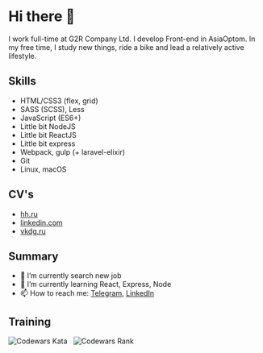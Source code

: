 # Hi there 👋

I work full-time at G2R Company Ltd. I develop Front-end in AsiaOptom. In my free time, I study new things, ride a bike and lead a relatively active lifestyle.

## Skills
* HTML/CSS3 (flex, grid)
* SASS (SCSS), Less
* JavaScript (ES6+)
* Little bit NodeJS
* Little bit ReactJS
* Little bit express
* Webpack, gulp (+ laravel-elixir)
* Git
* Linux, macOS

## CV's
* [hh.ru](https://magnitogorsk.hh.ru/resume/f93c6613ff09ab5c360039ed1f53616f747657)
* [linkedin.com](https://linkedin.com/in/vkgrd)
* [vkdg.ru](https://vkdg.ru)

## Summary

* 🔭 I’m currently search new job
* 🌱 I’m currently learning React, Express, Node
* 📫 How to reach me: [Telegram](https://t.me/exportDefault), [LinkedIn](https://linkedin.com/in/vkgrd)

## Training

![Codewars Kata](https://img.shields.io/endpoint?style=for-the-badge&url=https%3A%2F%2Fapi.vkdg.ru%2Fapi%2Fcodewars%2Fcompleted&cacheSeconds=3600)&nbsp;&nbsp;
![Codewars Rank](https://img.shields.io/endpoint?style=for-the-badge&url=https%3A%2F%2Fapi.vkdg.ru%2Fapi%2Fcodewars%2Frank&cacheSeconds=36000)




<!--
**vkdg/vkdg** is a ✨ _special_ ✨ repository because its `README.md` (this file) appears on your GitHub profile.

Here are some ideas to get you started:

- 🔭 I’m currently working on ...
- 🌱 I’m currently learning ...
- 👯 I’m looking to collaborate on ...
- 🤔 I’m looking for help with ...
- 💬 Ask me about ...
- 📫 How to reach me: ...
- 😄 Pronouns: ...
- ⚡ Fun fact: ...
-->
